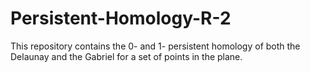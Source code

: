 # Persistent-Homology-R-2
This repository contains the 0- and 1- persistent homology of both the Delaunay and the Gabriel for a set of points in the plane. 
